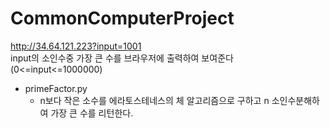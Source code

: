 # CommonComputerProject
http://34.64.121.223?input=1001    
input의 소인수중 가장 큰 수를 브라우저에 출력하여 보여준다(0<=input<=1000000)  
* primeFactor.py  
  * n보다 작은 소수를  에라토스테네스의 체 알고리즘으로 구하고 n 소인수분해하여 가장 큰 수를 리턴한다.
